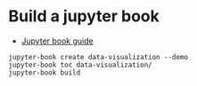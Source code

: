 # Build a jupyter book

* [Jupyter book guide](https://jupyterbook.org/guide/)

```
jupyter-book create data-visualization --demo
jupyter-book toc data-visualization/
jupyter-book build
```